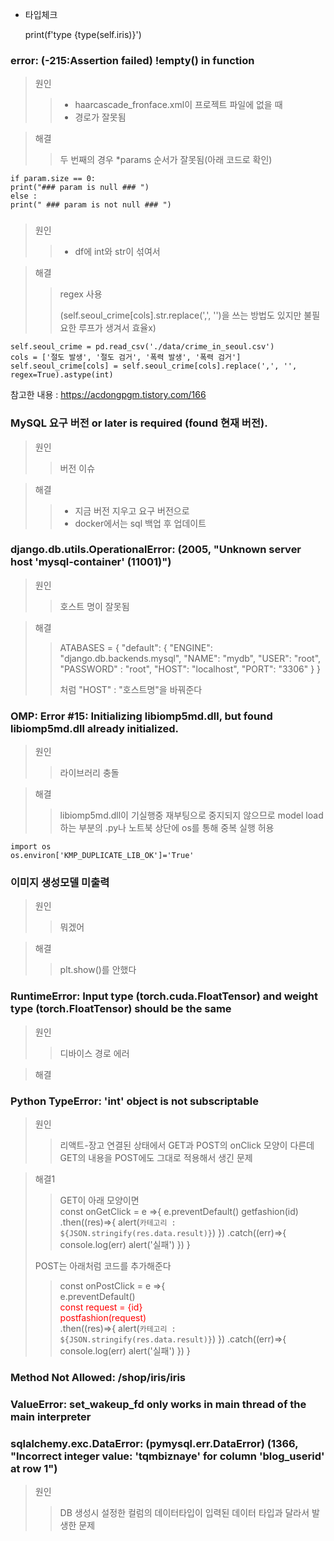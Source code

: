 - 타입체크 


    print(f'type {type(self.iris)}')
### error: (-215:Assertion failed) !empty() in function
> 원인
>>- haarcascade_fronface.xml이 프로젝트 파일에 없을 때
>>- 경로가 잘못됨

> 해결
>> 두 번째의 경우 *params 순서가 잘못됨(아래 코드로 확인) 
> 
    if param.size == 0:
    print("### param is null ### ")
    else :
    print(" ### param is not null ### ")

### 
> 원인
>>- df에 int와 str이 섞여서

> 해결
>>  regex 사용 <p> (self.seoul_crime[cols].str.replace(',', '')을 쓰는 방법도 있지만 불필요한 루프가 생겨서 효율x)
> 
    self.seoul_crime = pd.read_csv('./data/crime_in_seoul.csv')
    cols = ['절도 발생', '절도 검거', '폭력 발생', '폭력 검거']
    self.seoul_crime[cols] = self.seoul_crime[cols].replace(',', '', regex=True).astype(int)
참고한 내용 : <a href>https://acdongpgm.tistory.com/166

### MySQL 요구 버전 or later is required (found 현재 버전).
> 원인 
>> 버전 이슈

> 해결
>> - 지금 버전 지우고 요구 버전으로
>> - docker에서는 sql 백업 후 업데이트 

### django.db.utils.OperationalError: (2005, "Unknown server host 'mysql-container' (11001)")
> 원인
>> 호스트 명이 잘못됨

> 해결
>>  ATABASES = {
    "default": {
        "ENGINE": "django.db.backends.mysql",
        "NAME": "mydb",
        "USER": "root",
        "PASSWORD" : "root",
        "HOST": "localhost",
        "PORT": "3306"
    }
}<p>처럼 "HOST" : "호스트명"을 바꿔준다

### OMP: Error #15: Initializing libiomp5md.dll, but found libiomp5md.dll already initialized.
> 원인
>> 라이브러리 충돌

> 해결
>> libiomp5md.dll이 기실행중
>> 재부팅으로 중지되지 않으므로 model load하는 부분의 .py나 노트북 상단에 os를 통해 중복 실행 허용

    import os
    os.environ['KMP_DUPLICATE_LIB_OK']='True'

### 이미지 생성모델 미출력
> 원인 
>> 뭐겠어

> 해결
>> plt.show()를 안했다

### RuntimeError: Input type (torch.cuda.FloatTensor) and weight type (torch.FloatTensor) should be the same
> 원인
>> 디바이스 경로 에러

> 해결
> >>

### Python TypeError: 'int' object is not subscriptable
> 원인
>> 리액트-장고 연결된 상태에서 GET과 POST의 onClick 모양이 다른데 GET의 내용을 POST에도 그대로 적용해서 생긴 문제

> 해결1
>>  GET이 아래 모양이면</br>
    const onGetClick = e =>{
        e.preventDefault()
        getfashion(id)
        .then((res)=>{
            alert(`카테고리 : ${JSON.stringify(res.data.result)}`)
        })
        .catch((err)=>{
            console.log(err)
            alert('실패')
        })
    }
> 
> POST는 아래처럼 코드를 추가해준다
>
>>  const onPostClick = e =>{</br>
    e.preventDefault()</br>
    <a style=color:red>const request = {id} </br>
    postfashion(request) </a></br>
    .then((res)=>{
        alert(`카테고리 : ${JSON.stringify(res.data.result)}`)
    })
    .catch((err)=>{
        console.log(err)
        alert('실패')
    })
}

### Method Not Allowed: /shop/iris/iris
### ValueError: set_wakeup_fd only works in main thread of the main interpreter
### sqlalchemy.exc.DataError: (pymysql.err.DataError) (1366, "Incorrect integer value: 'tqmbiznaye' for column 'blog_userid' at row 1")
> 원인
>> DB 생성시 설정한 컬럼의 데이터타입이 입력된 데이터 타입과 달라서 발생한 문제
